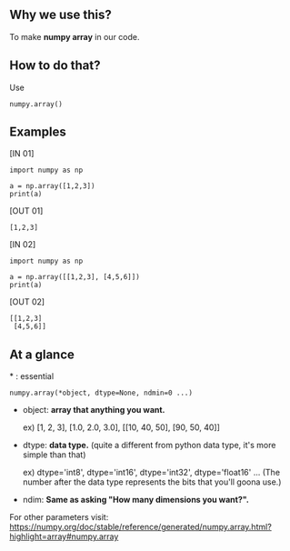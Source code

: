 ## Why we use this?

To make **numpy array** in our code.

## How to do that?
Use
```
numpy.array()
```
## Examples
[IN 01] 
```
import numpy as np

a = np.array([1,2,3])
print(a)
```
[OUT 01]
```
[1,2,3]
```
[IN 02]
```
import numpy as np

a = np.array([[1,2,3], [4,5,6]])
print(a)
```
[OUT 02]
```
[[1,2,3]
 [4,5,6]]
```

## At a glance
\* : essential

```
numpy.array(*object, dtype=None, ndmin=0 ...)
```
* object: **array that anything you want.**

  ex) [1, 2, 3], [1.0, 2.0, 3.0], [[10, 40, 50], [90, 50, 40]]
  
* dtype: **data type.** (quite a different from python data type, it's more simple than that)

  ex) dtype='int8', dtype='int16', dtype='int32', dtype='float16' ... (The number after the data type represents the bits that you'll goona use.) 

* ndim: **Same as asking "How many dimensions you want?".**

For other parameters visit: https://numpy.org/doc/stable/reference/generated/numpy.array.html?highlight=array#numpy.array
